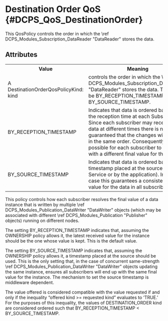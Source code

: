 Destination Order QoS              {#DCPS_QoS_DestinationOrder}
=====================

This QosPolicy controls the order in which the \ref DCPS_Modules_Subscription_DataReader "DataReader" stores the data.

Attributes
----------
<table>
    <tr>
        <th>Value</th>
        <th>Meaning</th>
        <th>Concerns</th>
        <th>RxO</th>
        <th>Changeable</th>
    </tr>
    <tr>
        <td>
            A DestinationOrderQosPolicyKind:<br/>
            kind
        </td>
        <td>
            controls the order in which the \ref DCPS_Modules_Subscription_DataReader "DataReader" stores the data. This can be BY_RECEPTION_TIMESTAMP or BY_SOURCE_TIMESTAMP.
        </td>
        <td rowspan="3">
            \ref DCPS_Modules_TopicDefinition "Topic",
            \ref DCPS_Modules_Subscription_DataReader "DataReader",
            \ref DCPS_Modules_Publication_DataWriter "DataWriter"
        </td>
        <td rowspan="3">Yes</td>
        <td rowspan="3">No</td>
    </tr>
    <tr>
        <td>
            BY_RECEPTION_TIMESTAMP
        </td>
        <td>
            Indicates that data is ordered based
            on the reception time at each
            Subscriber. Since each subscriber
            may receive the data at different
            times there is no guaranteed that the
            changes will be seen in the same
            order. Consequently, it is possible
            for each subscriber to end up with a
            different final value for the data.
        </td>
    </tr>
    <tr>
        <td>
            BY_SOURCE_TIMESTAMP
        </td>
        <td>
            Indicates that data is ordered based
            on a timestamp placed at the source
            (by the Service or by the
            application). In any case this
            guarantees a consistent final value
            for the data in all subscribers.
        </td>
    </tr>
</table>

This policy controls how each subscriber resolves the final value of a data instance that is written by multiple \ref DCPS_Modules_Publication_DataWriter "DataWriter" objects (which may be associated with different \ref DCPS_Modules_Publication "Publisher" objects) running on different nodes.

The setting BY_RECEPTION_TIMESTAMP indicates that, assuming the OWNERSHIP policy allows it, the latest received value for the instance should be the one whose value is kept. This is the default value.

The setting BY_SOURCE_TIMESTAMP indicates that, assuming the OWNERSHIP policy allows it, a timestamp placed at the source should be used. This is the only setting that, in the case of concurrent same-strength \ref DCPS_Modules_Publication_DataWriter "DataWriter" objects updating the same instance, ensures all subscribers will end up with the same final value for the instance. The mechanism to set the source timestamp is middleware dependent.

The value offered is considered compatible with the value requested if and only if the inequality “offered kind >= requested kind” evaluates to ‘TRUE.’ For the purposes of this inequality, the values of DESTINATION_ORDER kind are considered ordered such that BY_RECEPTION_TIMESTAMP < BY_SOURCE_TIMESTAMP.
